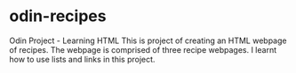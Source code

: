 # odin-recipes
Odin Project - Learning HTML
This is project of creating an HTML webpage of recipes. The webpage is comprised of three recipe webpages. I learnt how to use lists and links in this project.